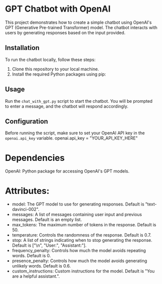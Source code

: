 # GPT Chatbot with OpenAI
This project demonstrates how to create a simple chatbot using OpenAI's GPT (Generative Pre-trained Transformer) model. The chatbot interacts with users by generating responses based on the input provided.

## Installation
To run the chatbot locally, follow these steps:

1. Clone this repository to your local machine.
2. Install the required Python packages using pip:

## Usage
Run the `chat_with_gpt.py` script to start the chatbot. You will be prompted to enter a message, and the chatbot will respond accordingly.

## Configuration
Before running the script, make sure to set your OpenAI API key in the `openai.api_key` variable.
openai.api_key = "YOUR_API_KEY_HERE"

# Dependencies
OpenAI: Python package for accessing OpenAI's GPT models.

# Attributes:
- model: The GPT model to use for generating responses. Default is "text-davinci-002".
- messages: A list of messages containing user input and previous messages. Default is an empty list.
- max_tokens: The maximum number of tokens in the response. Default is 50.
- temperature: Controls the randomness of the response. Default is 0.7.
- stop: A list of strings indicating when to stop generating the response. Default is ["\n", "User:", "Assistant:"].
- frequency_penalty: Controls how much the model avoids repeating words. Default is 0.
- presence_penalty: Controls how much the model avoids generating unlikely words. Default is 0.6.
- custom_instructions: Custom instructions for the model. Default is "You are a helpful assistant.".




